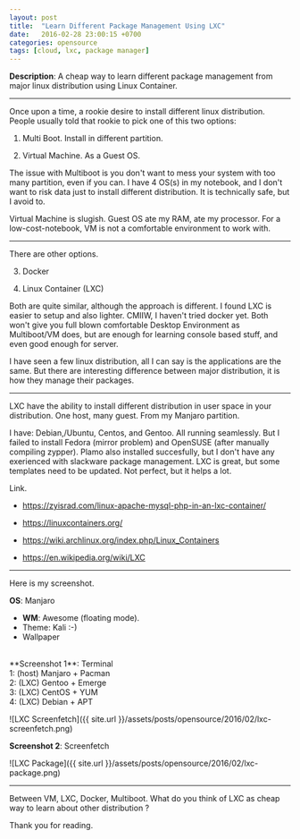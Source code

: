 ```yaml
---
layout: post
title:  "Learn Different Package Management Using LXC"
date:   2016-02-28 23:00:15 +0700
categories: opensource
tags: [cloud, lxc, package manager]
---
```


**Description**: A cheap way to learn different package management from major linux distribution using Linux Container.

* * *

Once upon a time, a rookie desire to install different linux distribution. People usually told that rookie to pick one of this two options:

1. Multi Boot. Install in different partition.

2. Virtual Machine. As a Guest OS.

The issue with Multiboot is you don't want to mess your system with too many partition, even if you can. I have 4 OS(s) in my notebook, and I don't want to risk data just to install different distribution. It is technically safe, but I avoid to.

Virtual Machine is slugish. Guest OS ate my RAM, ate my processor. For a low-cost-notebook, VM is not a comfortable environment to work with.

* * *

There are other options.

3. Docker

4. Linux Container (LXC)

Both are quite similar, although the approach is different. I found LXC is easier to setup and also lighter. CMIIW, I haven't tried docker yet. Both won't give you full blown comfortable Desktop Environment as Multiboot/VM does, but are enough for learning console based stuff, and even good enough for server.

I have seen a few linux distribution, all I can say is the applications are the same. But there are interesting difference between major distribution, it is how they manage their packages.

* * *

LXC have the ability to install different distribution in user space in your distribution. One host, many guest. From my Manjaro partition.

I have: Debian,/Ubuntu, Centos, and Gentoo. All running seamlessly. But I failed to install Fedora (mirror problem) and OpenSUSE (after manually compiling zypper). Plamo also installed succesfully, but I don't have any exerienced with slackware package management. LXC is great, but some templates need to be updated. Not perfect, but it helps a lot.

Link.

* <https://zyisrad.com/linux-apache-mysql-php-in-an-lxc-container/>

* <https://linuxcontainers.org/>

* <https://wiki.archlinux.org/index.php/Linux_Containers>

* <https://en.wikipedia.org/wiki/LXC>



* * *

Here is my screenshot.

**OS**: Manjaro<br/>
+ **WM**: Awesome (floating mode).<br/>
+ Theme: Kali :-)<br/>
+ Wallpaper<br/>
<br/>
**Screenshot 1**: Terminal<br/>
1: (host) Manjaro + Pacman<br/>
2: (LXC) Gentoo + Emerge<br/>
3: (LXC) CentOS + YUM<br/>
4: (LXC) Debian + APT<br/>


![LXC Screenfetch]({{ site.url }}/assets/posts/opensource/2016/02/lxc-screenfetch.png)
<br/>

**Screenshot 2**: Screenfetch
<br/>

![LXC Package]({{ site.url }}/assets/posts/opensource/2016/02/lxc-package.png)
<br/>

* * *

Between VM, LXC, Docker, Multiboot.
What do you think of LXC as cheap way to learn about other distribution ?

Thank you for reading.
